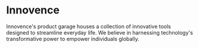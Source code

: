 # Innovence
Innovence's product garage houses a collection of innovative tools designed to streamline everyday life. We believe in harnessing technology's transformative power to empower individuals globally.
<br/>

